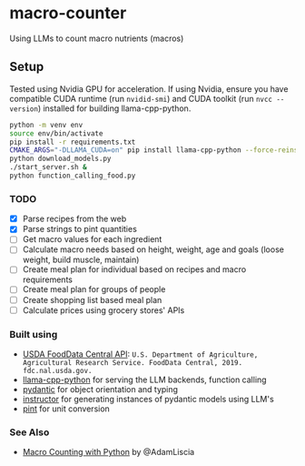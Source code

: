 # macro-counter
Using LLMs to count macro nutrients (macros)


## Setup

Tested using Nvidia GPU for acceleration. If using Nvidia, ensure you have compatible CUDA runtime (run `nvidid-smi`) and CUDA toolkit (run `nvcc --version`) installed for building llama-cpp-python.

```sh
python -m venv env
source env/bin/activate
pip install -r requirements.txt
CMAKE_ARGS="-DLLAMA_CUDA=on" pip install llama-cpp-python --force-reinstall --no-cache-dir
python download_models.py
./start_server.sh &
python function_calling_food.py
```

### TODO

- [x] Parse recipes from the web
- [x] Parse strings to pint quantities
- [ ] Get macro values for each ingredient
- [ ] Calculate macro needs based on height, weight, age and goals (loose weight, build muscle, maintain)
- [ ] Create meal plan for individual based on recipes and macro requirements
- [ ] Create meal plan for groups of people
- [ ] Create shopping list based meal plan
- [ ] Calculate prices using grocery stores' APIs 

### Built using

- [USDA FoodData Central API](https://fdc.nal.usda.gov/api-guide.html): `U.S. Department of Agriculture, Agricultural Research Service. FoodData Central, 2019. fdc.nal.usda.gov.`
- [llama-cpp-python](https://github.com/abetlen/llama-cpp-python/tree/main) for serving the LLM backends, function calling
- [pydantic](https://docs.pydantic.dev/latest/) for object orientation and typing
- [instructor](https://jxnl.github.io/instructor/) for generating instances of pydantic models using LLM's
- [pint](https://pint.readthedocs.io/en/stable/) for unit conversion

### See Also

- [Macro Counting with Python](https://medium.com/@adamliscia/macro-counting-with-python-10182147278) by @AdamLiscia